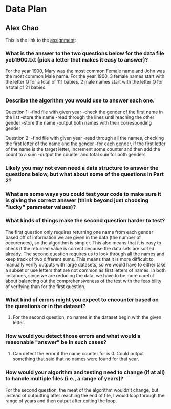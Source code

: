 # Data Plan
## Alex Chao

This is the link to the [assignment](http://www.cs.duke.edu/courses/compsci307/current/assign/01_data/):


### What is the answer to the two questions below for the data file yob1900.txt (pick a letter that makes it easy to answer)? 
For the year 1900, Mary was the most common Female name and John was the most common Male name. For the year 1900, 3 
female names start with the letter Q for a total of 111 babies. 2 male names start with the letter Q for a total of 21
babies.
### Describe the algorithm you would use to answer each one.
Question 1: 
-find file with given year
-check the gender of the first name in the list
-store the name 
-read through the lines until reaching the other gender
-store the name
-output both names with their corresponding gender 

Question 2: 
-find file with given year 
-read through all the names, checking the first letter of the name and the gender
-for each gender, if the first letter of the name is the target letter, 
increment some counter and then add the count to a sum 
-output the counter and total sum for both genders 
### Likely you may not even need a data structure to answer the questions below, but what about some of the questions in Part 2?

### What are some ways you could test your code to make sure it is giving the correct answer (think beyond just choosing "lucky" parameter values)?

### What kinds of things make the second question harder to test?
The first question only requires returning one name from each gender based off of 
information we are given in the data (the number of occurences), so the algorithm is simpler. This also means that
it is easy to check if the returned value is correct because the data sets are sorted already. The second question 
requires us to look through all the names and keep track of two different sums. This means that it is more difficult to 
manually verify outputs with large datasets, so we would have to either take a subset or use letters that are not common 
as first letters of names. In both instances, since we are reducing the data, we have to be more careful about balancing 
out the comprehensiveness of the test with the feasibility of verifying than for the first question.

### What kind of errors might you expect to encounter based on the questions or in the dataset?
1. For the second question, no names in the dataset begin with the given letter. 
### How would you detect those errors and what would a reasonable "answer" be in such cases?
1. Can detect the error if the name counter for is 0. Could output something that said that no names were
found for that year. 
### How would your algorithm and testing need to change (if at all) to handle multiple files (i.e., a range of years)?

For the second question, the meat of the algorithm wouldn't change, but instead of outputting after reaching the end of file, 
I would loop through the range of years and then output after exiting the loop. 
